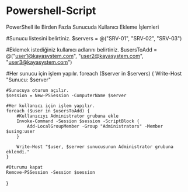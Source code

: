# Powershell-Script
PowerShell ile Birden Fazla Sunucuda Kullanıcı Ekleme İşlemleri

#Sunucu listesini belirtiniz.
$servers = @("SRV-01", "SRV-02", "SRV-03")

#Eklemek istediğiniz kullanıcı adlarını belirtiniz.
$usersToAdd = @("user1@kayasystem.com", "user2@kayasystem.com", "user3@kayasystem.com")

#Her sunucu için işlem yapılır.
foreach ($server in $servers) {
    Write-Host "Sunucu: $server"
    
    #Sunucuya oturum açılır.
    $session = New-PSSession -ComputerName $server
    
    #Her kullanıcı için işlem yapılır.
    foreach ($user in $usersToAdd) {
        #Kullanıcıyı Administrator grubuna ekle
        Invoke-Command -Session $session -ScriptBlock {
            Add-LocalGroupMember -Group "Administrators" -Member $using:user
        }
        
        Write-Host "$user, $server sunucusunun Administrator grubuna eklendi."
    }
    
    #Oturumu kapat
    Remove-PSSession -Session $session
}
